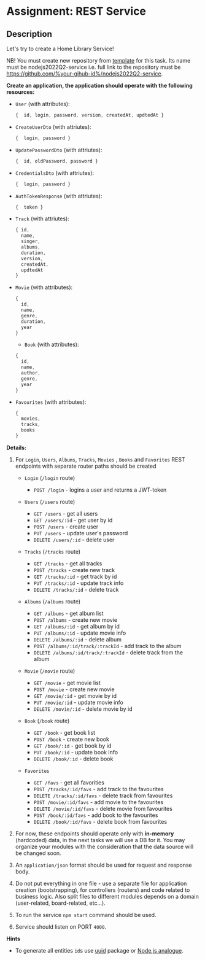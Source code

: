 # Assignment: REST Service

## Description

Let's try to create a Home Library Service!

NB! You must create new repository from [template](https://github.com/rolling-scopes-school/nodejs-course-template/generate) for this task. Its name must be nodejs2022Q2-service i.e. full link to the repository must be https://github.com/%your-gihub-id%/nodejs2022Q2-service.

**Create an application, the application should operate with the following resources:**

- `User` (with attributes):
  ```javascript
  {  id, login, password, version, createdAt, updtedAt }
  ```
- `CreateUserDto` (with attriutes): 
  ```javascript
  {  login, password }
  ```
- `UpdatePasswordDto` (with attriutes): 
  ```javascript
  {  id, oldPassword, password }
  ```
- `CredentialsDto` (with attriutes): 
  ```javascript
  {  login, password }
  ```
- `AuthTokenResponse` (with attriutes): 
  ```javascript
  {  token }
  ```
- `Track` (with attriutes):
  ```javascript
  { id, 
    name, 
    singer, 
    albums, 
    duration, 
    version, 
    createdAt, 
    updtedAt 
  }
  ```
- `Movie` (with attributes):
  ```javascript
  {
    id,
    name,
    genre,
    duration,
    year
  }
  ```

  - `Book` (with attributes):
  ```javascript
  {
    id,
    name,
    author,
    genre,
    year
  }
  ```

- `Favourites` (with attributes):
  ```javascript
  {
    movies,
    tracks,
    books
  }
  ```


**Details:**

1. For `Login`, `Users`, `Albums`, `Tracks`, `Movies` , `Books` and `Favorites` REST endpoints with separate router paths should be created
    * `Login` (`/login` route)
      * `POST /login` - logins a user and returns a JWT-token

    * `Users` (`/users` route)
      * `GET /users` - get all users
      * `GET /users/:id` - get user by id
      * `POST /users` - create user
      * `PUT /users` - update user's password
      * `DELETE /users/:id` - delete user
    
    * `Tracks` (`/tracks` route)
      * `GET /tracks` - get all tracks
      * `POST /tracks` - create new track
      * `GET /tracks/:id` - get track by id
      * `PUT /tracks/:id` - update track info
      * `DELETE /tracks/:id` - delete track

    * `Albums` (`/albums` route)
      * `GET /albums` - get album list
      * `POST /albums` - create new movie
      * `GET /albums/:id` - get album by id
      * `PUT /albums/:id` - update movie info
      * `DELETE /albums/:id` - delete album
      * `POST /albums/:id/track/:trackId` - add track to the album
      * `DELETE /albums/:id/track/:trackId` - delete track from the album

    * `Movie` (`/movie` route)
      * `GET /movie` - get movie list
      * `POST /movie` - create new movie
      * `GET /movie/:id` - get movie by id
      * `PUT /movie/:id` - update movie info
      * `DELETE /movie/:id` - delete movie by id

    * `Book` (`/book` route)
      * `GET /book` - get book list
      * `POST /book` - create new book
      * `GET /book/:id` - get book by id
      * `PUT /book/:id` - update book info
      * `DELETE /book/:id` - delete book

    * `Favorites`
      * `GET /favs` - get all favorities
      * `POST /tracks/:id/favs` - add track to the favourites
      * `DELETE /tracks/:id/favs` - delete track from favourites
      * `POST /movie/:id/favs` - add movie to the favourites
      * `DELETE /movie/:id/favs` - delete movie from favourites
      * `POST /book/:id/favs` - add book to the favourites
      * `DELETE /book/:id/favs` - delete book from favourites

2. For now, these endpoints should operate only with **in-memory** (hardcoded) data, in the next tasks we will use a DB for it. You may organize your modules with the consideration that the data source will be changed soon.

3. An `application/json` format should be used for request and response body.

4. Do not put everything in one file - use a separate file for application creation (bootstrapping), for controllers (routers) and code related to business logic. Also split files to different modules depends on a domain (user-related, board-related, etc...).

5. To run the service `npm start` command should be used.

6. Service should listen on PORT `4000`.


**Hints**

* To generate all entities `id`s use [uuid](https://www.npmjs.com/package/uuid) package or [Node.js analogue](https://nodejs.org/dist/latest-v16.x/docs/api/crypto.html#cryptorandomuuidoptions).
